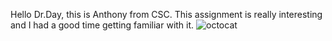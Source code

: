 Hello Dr.Day, this is Anthony from CSC. This assignment is really interesting and I had a good time getting familiar with it. 
![octocat](https://ci6.googleusercontent.com/proxy/d_0KguvHmbH57lHtUmAxko3UDvwki99xuVEFgku4KUHD3EYdW4wm8JKBCmbEjAZuFa7KYYsnYLe52lBoQKI3aGnXGOYBdVaAsq-aZPKkQJpjXyxcya1AfysHL64iDDh7Z8nlt9WG=s0-d-e1-ft#https://octocat-generator-assets.githubusercontent.com/my-octocat-1549895195125.png)
